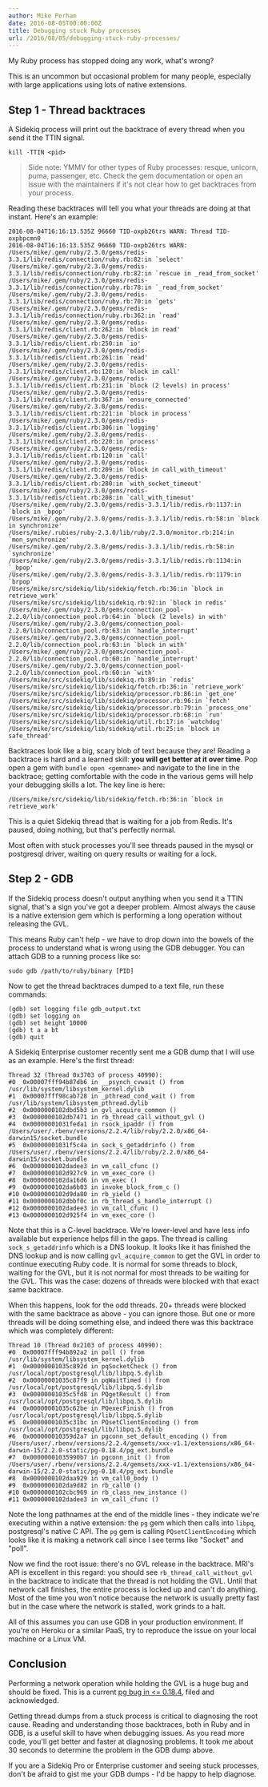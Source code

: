```yaml
---
author: Mike Perham
date: 2016-08-05T00:00:00Z
title: Debugging stuck Ruby processes
url: /2016/08/05/debugging-stuck-ruby-processes/
---
```


My Ruby process has stopped doing any work, what's wrong?

This is an uncommon but occasional problem for many people, especially
with large applications using lots of native extensions.

## Step 1 - Thread backtraces

A Sidekiq process will print out the backtrace of every thread when
you send it the TTIN signal.

```
kill -TTIN <pid>
```

> Side note: YMMV for other types of Ruby processes: resque, unicorn, puma, passenger, etc.  Check
> the gem documentation or open an issue with the maintainers if it's not clear how to get
> backtraces from your process.

Reading these backtraces will tell you what your threads are doing at
that instant.  Here's an example:

```
2016-08-04T16:16:13.535Z 96660 TID-oxpb26trs WARN: Thread TID-oxpbpcmn0
2016-08-04T16:16:13.535Z 96660 TID-oxpb26trs WARN: /Users/mike/.gem/ruby/2.3.0/gems/redis-3.3.1/lib/redis/connection/ruby.rb:82:in `select'
/Users/mike/.gem/ruby/2.3.0/gems/redis-3.3.1/lib/redis/connection/ruby.rb:82:in `rescue in _read_from_socket'
/Users/mike/.gem/ruby/2.3.0/gems/redis-3.3.1/lib/redis/connection/ruby.rb:78:in `_read_from_socket'
/Users/mike/.gem/ruby/2.3.0/gems/redis-3.3.1/lib/redis/connection/ruby.rb:70:in `gets'
/Users/mike/.gem/ruby/2.3.0/gems/redis-3.3.1/lib/redis/connection/ruby.rb:362:in `read'
/Users/mike/.gem/ruby/2.3.0/gems/redis-3.3.1/lib/redis/client.rb:262:in `block in read'
/Users/mike/.gem/ruby/2.3.0/gems/redis-3.3.1/lib/redis/client.rb:250:in `io'
/Users/mike/.gem/ruby/2.3.0/gems/redis-3.3.1/lib/redis/client.rb:261:in `read'
/Users/mike/.gem/ruby/2.3.0/gems/redis-3.3.1/lib/redis/client.rb:120:in `block in call'
/Users/mike/.gem/ruby/2.3.0/gems/redis-3.3.1/lib/redis/client.rb:231:in `block (2 levels) in process'
/Users/mike/.gem/ruby/2.3.0/gems/redis-3.3.1/lib/redis/client.rb:367:in `ensure_connected'
/Users/mike/.gem/ruby/2.3.0/gems/redis-3.3.1/lib/redis/client.rb:221:in `block in process'
/Users/mike/.gem/ruby/2.3.0/gems/redis-3.3.1/lib/redis/client.rb:306:in `logging'
/Users/mike/.gem/ruby/2.3.0/gems/redis-3.3.1/lib/redis/client.rb:220:in `process'
/Users/mike/.gem/ruby/2.3.0/gems/redis-3.3.1/lib/redis/client.rb:120:in `call'
/Users/mike/.gem/ruby/2.3.0/gems/redis-3.3.1/lib/redis/client.rb:209:in `block in call_with_timeout'
/Users/mike/.gem/ruby/2.3.0/gems/redis-3.3.1/lib/redis/client.rb:280:in `with_socket_timeout'
/Users/mike/.gem/ruby/2.3.0/gems/redis-3.3.1/lib/redis/client.rb:208:in `call_with_timeout'
/Users/mike/.gem/ruby/2.3.0/gems/redis-3.3.1/lib/redis.rb:1137:in `block in _bpop'
/Users/mike/.gem/ruby/2.3.0/gems/redis-3.3.1/lib/redis.rb:58:in `block in synchronize'
/Users/mike/.rubies/ruby-2.3.0/lib/ruby/2.3.0/monitor.rb:214:in `mon_synchronize'
/Users/mike/.gem/ruby/2.3.0/gems/redis-3.3.1/lib/redis.rb:58:in `synchronize'
/Users/mike/.gem/ruby/2.3.0/gems/redis-3.3.1/lib/redis.rb:1134:in `_bpop'
/Users/mike/.gem/ruby/2.3.0/gems/redis-3.3.1/lib/redis.rb:1179:in `brpop'
/Users/mike/src/sidekiq/lib/sidekiq/fetch.rb:36:in `block in retrieve_work'
/Users/mike/src/sidekiq/lib/sidekiq.rb:92:in `block in redis'
/Users/mike/.gem/ruby/2.3.0/gems/connection_pool-2.2.0/lib/connection_pool.rb:64:in `block (2 levels) in with'
/Users/mike/.gem/ruby/2.3.0/gems/connection_pool-2.2.0/lib/connection_pool.rb:63:in `handle_interrupt'
/Users/mike/.gem/ruby/2.3.0/gems/connection_pool-2.2.0/lib/connection_pool.rb:63:in `block in with'
/Users/mike/.gem/ruby/2.3.0/gems/connection_pool-2.2.0/lib/connection_pool.rb:60:in `handle_interrupt'
/Users/mike/.gem/ruby/2.3.0/gems/connection_pool-2.2.0/lib/connection_pool.rb:60:in `with'
/Users/mike/src/sidekiq/lib/sidekiq.rb:89:in `redis'
/Users/mike/src/sidekiq/lib/sidekiq/fetch.rb:36:in `retrieve_work'
/Users/mike/src/sidekiq/lib/sidekiq/processor.rb:86:in `get_one'
/Users/mike/src/sidekiq/lib/sidekiq/processor.rb:96:in `fetch'
/Users/mike/src/sidekiq/lib/sidekiq/processor.rb:79:in `process_one'
/Users/mike/src/sidekiq/lib/sidekiq/processor.rb:68:in `run'
/Users/mike/src/sidekiq/lib/sidekiq/util.rb:17:in `watchdog'
/Users/mike/src/sidekiq/lib/sidekiq/util.rb:25:in `block in safe_thread'
```

Backtraces look like a big, scary blob of text because they are!  Reading
a backtrace is hard and a learned skill: **you will get better at it over
time**.  Pop open a gem with `bundle open <gemname>` and navigate to the
line in the backtrace; getting comfortable with the code in the various
gems will help your debugging skills a lot.  The key line is here:

```
/Users/mike/src/sidekiq/lib/sidekiq/fetch.rb:36:in `block in retrieve_work'
```

This is a quiet Sidekiq thread that is waiting for a job from Redis.  It's paused,
doing nothing, but that's perfectly normal.

Most often with stuck processes you'll see threads paused in the mysql or
postgresql driver, waiting on query results or waiting for a lock.

## Step 2 - GDB

If the Sidekiq process doesn't output anything when you send it a TTIN
signal, that's a sign you've got a deeper problem.  Almost always the
cause is a native extension gem which is performing a long operation
without releasing the GVL.

This means Ruby can't help - we have to drop down into the bowels of
the process to understand what is wrong using the GDB debugger.  You can attach
GDB to a running process like so:

```
sudo gdb /path/to/ruby/binary [PID]
```

Now to get the thread backtraces dumped to a text file, run these
commands:

```
(gdb) set logging file gdb_output.txt
(gdb) set logging on
(gdb) set height 10000
(gdb) t a a bt
(gdb) quit
```

A Sidekiq Enterprise customer recently sent me a GDB dump that I will
use as an example.  Here's the first thread:

```
Thread 32 (Thread 0x3703 of process 40990):
#0  0x00007fff94b87db6 in __psynch_cvwait () from /usr/lib/system/libsystem_kernel.dylib
#1  0x00007fff98cab728 in _pthread_cond_wait () from /usr/lib/system/libsystem_pthread.dylib
#2  0x0000000102dbd5b3 in gvl_acquire_common ()
#3  0x0000000102db7471 in rb_thread_call_without_gvl ()
#4  0x00000001031feda1 in rsock_ipaddr () from /Users/user/.rbenv/versions/2.2.4/lib/ruby/2.2.0/x86_64-darwin15/socket.bundle
#5  0x00000001031f5c4a in sock_s_getaddrinfo () from /Users/user/.rbenv/versions/2.2.4/lib/ruby/2.2.0/x86_64-darwin15/socket.bundle
#6  0x0000000102dadee3 in vm_call_cfunc ()
#7  0x0000000102d927c9 in vm_exec_core ()
#8  0x0000000102da16d6 in vm_exec ()
#9  0x0000000102da6b03 in invoke_block_from_c ()
#10 0x0000000102d9da80 in rb_yield ()
#11 0x0000000102dbbf0c in rb_thread_s_handle_interrupt ()
#12 0x0000000102dadee3 in vm_call_cfunc ()
#13 0x0000000102d925f4 in vm_exec_core ()
```

Note that this is a C-level backtrace.  We're lower-level and have less
info available but experience helps fill in the gaps.  The thread is
calling `sock_s_getaddrinfo` which is a DNS lookup.  It looks like it
has finished the DNS lookup and is now calling `gvl_acquire_common` to
get the GVL in order to continue executing Ruby code.  It is normal
for some threads to block, waiting for the GVL, but it is not normal for
most threads to be waiting for the GVL. This was the case: dozens of
threads were blocked with that exact same backtrace.

When this happens, look for the odd threads.  20+ threads were blocked with the same
backtrace as above - you can ignore those.  But one or more threads will be
doing something else, and indeed there was this backtrace which was
completely different:

```
Thread 10 (Thread 0x2103 of process 40990):
#0  0x00007fff94b892a2 in poll () from /usr/lib/system/libsystem_kernel.dylib
#1  0x00000001035c892d in pqSocketCheck () from /usr/local/opt/postgresql/lib/libpq.5.dylib
#2  0x00000001035c87f9 in pqWaitTimed () from /usr/local/opt/postgresql/lib/libpq.5.dylib
#3  0x00000001035c5fd8 in PQgetResult () from /usr/local/opt/postgresql/lib/libpq.5.dylib
#4  0x00000001035c62be in PQexecFinish () from /usr/local/opt/postgresql/lib/libpq.5.dylib
#5  0x00000001035c31bc in PQsetClientEncoding () from /usr/local/opt/postgresql/lib/libpq.5.dylib
#6  0x000000010359d2a7 in pgconn_set_default_encoding () from /Users/user/.rbenv/versions/2.2.4/gemsets/xxx-v1.1/extensions/x86_64-darwin-15/2.2.0-static/pg-0.18.4/pg_ext.bundle
#7  0x00000001035990b7 in pgconn_init () from /Users/user/.rbenv/versions/2.2.4/gemsets/xxx-v1.1/extensions/x86_64-darwin-15/2.2.0-static/pg-0.18.4/pg_ext.bundle
#8  0x0000000102daa929 in vm_call0_body ()
#9  0x0000000102da9d82 in rb_call0 ()
#10 0x0000000102cbc969 in rb_class_new_instance ()
#11 0x0000000102dadee3 in vm_call_cfunc ()
```

Note the long pathnames at the end of the middle lines - they indicate
we're executing within a native extension: the `pg` gem which then calls
into `libpq`, postgresql's native C API.  The `pg` gem is calling `PQsetClientEncoding`
which looks like it is making a network call since I see terms like "Socket" and "poll".

Now we find the root issue: there's no GVL release in the backtrace.  MRI's API is
excellent in this regard: you should see `rb_thread_call_without_gvl` in
the backtrace to indicate that the thread is not holding the GVL.
Until that network call finishes, the entire process is locked up and
can't do anything.  Most of the time you won't notice because the network is
usually pretty fast but in the case where the network is stalled, work
grinds to a halt.

All of this assumes you can use GDB in your production environment.  If you're on
Heroku or a similar PaaS, try to reproduce the issue on your local machine or a
Linux VM.

## Conclusion

Performing a network operation while holding the GVL is a huge bug and should be fixed.
This is a current [pg bug in \<= 0.18.4](https://bitbucket.org/ged/ruby-pg/issues/245/pg-0184), filed and acknowledged.

Getting thread dumps from a stuck process is critical to diagnosing the root cause.
Reading and understanding those backtraces, both in Ruby and in GDB, is a useful skill to have
when debugging issues.  As you read more code, you'll get better and
faster at diagnosing problems.  It took me about 30 seconds to determine
the problem in the GDB dump above.

If you are a Sidekiq Pro or Enterprise customer and seeing stuck processes, don't be
afraid to gist me your GDB dumps - I'd be happy to help diagnose.
